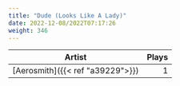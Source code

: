 ```yaml
---
title: "Dude (Looks Like A Lady)"
date: 2022-12-08/2022T07:17:26
weight: 346
---
```




 Artist | Plays 
----- | -----:
[Aerosmith]({{< ref "a39229">}}) | 1
